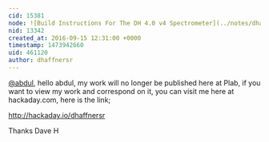```yaml
---
cid: 15381
node: ![Build Instructions For The DH 4.0 v4 Spectrometer](../notes/dhaffnersr/08-09-2016/build-instructions-for-the-dh-4-0-v4-spectrometer)
nid: 13342
created_at: 2016-09-15 12:31:00 +0000
timestamp: 1473942660
uid: 461120
author: dhaffnersr
---
```


[@abdul](/profile/abdul), hello abdul, my work will no longer be published here at Plab, if you want to view my work and correspond on it, you can visit me here at hackaday.com, here is the link;

http://hackaday.io/dhaffnersr

Thanks Dave H